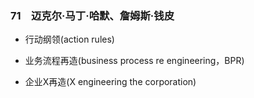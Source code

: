 ### 71　迈克尔·马丁·哈默、詹姆斯·钱皮

-   行动纲领(action rules)
    
-   业务流程再造(business process re engineering，BPR)
    
-   企业X再造(X engineering the corporation)